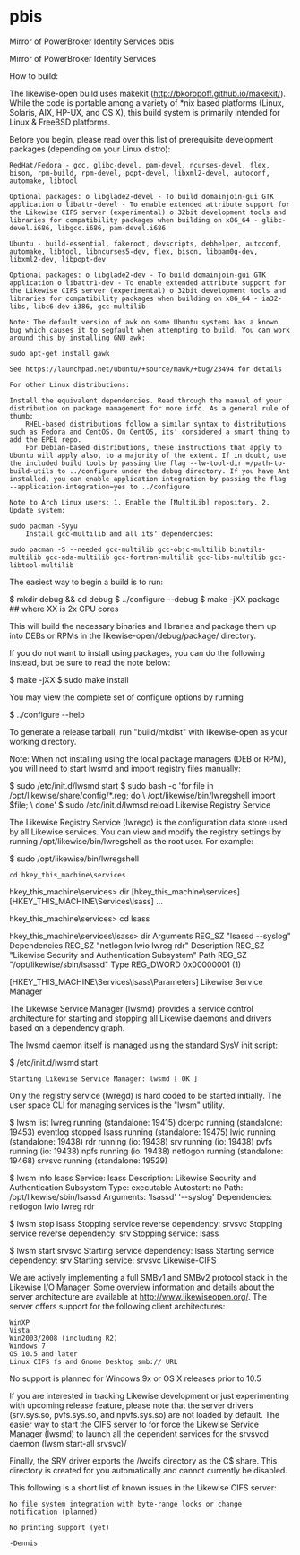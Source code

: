 pbis
====

Mirror of PowerBroker Identity Services
pbis

Mirror of PowerBroker Identity Services

How to build:

The likewise-open build uses makekit (http://bkoropoff.github.io/makekit/). While the code is portable among a variety of *nix based platforms (Linux, Solaris, AIX, HP-UX, and OS X), this build system is primarily intended for Linux & FreeBSD platforms.

Before you begin, please read over this list of prerequisite development packages (depending on your Linux distro):

    RedHat/Fedora - gcc, glibc-devel, pam-devel, ncurses-devel, flex, bison, rpm-build, rpm-devel, popt-devel, libxml2-devel, autoconf, automake, libtool

    Optional packages: o libglade2-devel - To build domainjoin-gui GTK application o libattr-devel - To enable extended attribute support for the Likewise CIFS server (experimental) o 32bit development tools and libraries for compatibility packages when building on x86_64 - glibc-devel.i686, libgcc.i686, pam-devel.i686

    Ubuntu - build-essential, fakeroot, devscripts, debhelper, autoconf, automake, libtool, libncurses5-dev, flex, bison, libpam0g-dev, libxml2-dev, libpopt-dev

    Optional packages: o libglade2-dev - To build domainjoin-gui GTK application o libattr1-dev - To enable extended attribute support for the Likewise CIFS server (experimental) o 32bit development tools and libraries for compatibility packages when building on x86_64 - ia32-libs, libc6-dev-i386, gcc-multilib

    Note: The default version of awk on some Ubuntu systems has a known bug which causes it to segfault when attempting to build. You can work around this by installing GNU awk:

    sudo apt-get install gawk

    See https://launchpad.net/ubuntu/+source/mawk/+bug/23494 for details

    For other Linux distributions:

    Install the equivalent dependencies. Read through the manual of your distribution on package management for more info. As a general rule of thumb:
        RHEL-based distributions follow a similar syntax to distributions such as Fedora and CentOS. On CentOS, its' considered a smart thing to add the EPEL repo.
        For Debian-based distributions, these instructions that apply to Ubuntu will apply also, to a majority of the extent. If in doubt, use the included build tools by passing the flag --lw-tool-dir =/path-to-build-utils to ../configure under the debug directory. If you have Ant installed, you can enable application integration by passing the flag --application-integration=yes to ../configure

    Note to Arch Linux users: 1. Enable the [MultiLib] repository. 2. Update system:

    sudo pacman -Syyu
        Install gcc-multilib and all its' dependencies:

    sudo pacman -S --needed gcc-multilib gcc-objc-multilib binutils-multilib gcc-ada-multilib gcc-fortran-multilib gcc-libs-multilib gcc-libtool-multilib

The easiest way to begin a build is to run:

$ mkdir debug && cd debug $ ../configure --debug $ make -jXX package ## where XX is 2x CPU cores

This will build the necessary binaries and libraries and package them up into DEBs or RPMs in the likewise-open/debug/package/ directory.

If you do not want to install using packages, you can do the following instead, but be sure to read the note below:

$ make -jXX $ sudo make install

You may view the complete set of configure options by running

$ ../configure --help

To generate a release tarball, run "build/mkdist" with likewise-open as your working directory.

Note: When not installing using the local package managers (DEB or RPM), you will need to start lwsmd and import registry files manually:

$ sudo /etc/init.d/lwsmd start $ sudo bash -c 'for file in /opt/likewise/share/config/*.reg; do \ /opt/likewise/bin/lwregshell import $file; \ done' $ sudo /etc/init.d/lwmsd reload
Likewise Registry Service

The Likewise Registry Service (lwregd) is the configuration data store used by all Likewise services. You can view and modify the registry settings by running /opt/likewise/bin/lwregshell as the root user. For example:

$ sudo /opt/likewise/bin/lwregshell

    cd hkey_this_machine\services

hkey_this_machine\services> dir [hkey_this_machine\services] [HKEY_THIS_MACHINE\Services\lsass] ...

hkey_this_machine\services> cd lsass

hkey_this_machine\services\lsass> dir Arguments REG_SZ "lsassd --syslog" Dependencies REG_SZ "netlogon lwio lwreg rdr" Description REG_SZ "Likewise Security and Authentication Subsystem" Path REG_SZ "/opt/likewise/sbin/lsassd" Type REG_DWORD 0x00000001 (1)

[HKEY_THIS_MACHINE\Services\lsass\Parameters]
Likewise Service Manager

The Likewise Service Manager (lwsmd) provides a service control architecture for starting and stopping all Likewise daemons and drivers based on a dependency graph.

The lwsmd daemon itself is managed using the standard SysV init script:

$ /etc/init.d/lwsmd start

    Starting Likewise Service Manager: lwsmd [ OK ]

Only the registry service (lwregd) is hard coded to be started initially. The user space CLI for managing services is the "lwsm" utility.

$ lwsm list lwreg running (standalone: 19415) dcerpc running (standalone: 19453) eventlog stopped lsass running (standalone: 19475) lwio running (standalone: 19438) rdr running (io: 19438) srv running (io: 19438) pvfs running (io: 19438) npfs running (io: 19438) netlogon running (standalone: 19468) srvsvc running (standalone: 19529)

$ lwsm info lsass Service: lsass Description: Likewise Security and Authentication Subsystem Type: executable Autostart: no Path: /opt/likewise/sbin/lsassd Arguments: 'lsassd' '--syslog' Dependencies: netlogon lwio lwreg rdr

$ lwsm stop lsass Stopping service reverse dependency: srvsvc Stopping service reverse dependency: srv Stopping service: lsass

$ lwsm start srvsvc Starting service dependency: lsass Starting service dependency: srv Starting service: srvsvc
Likewise-CIFS

We are actively implementing a full SMBv1 and SMBv2 protocol stack in the Likewise I/O Manager. Some overview information and details about the server architecture are available at http://www.likewiseopen.org/. The server offers support for the following client architectures:

    WinXP
    Vista
    Win2003/2008 (including R2)
    Windows 7
    OS 10.5 and later
    Linux CIFS fs and Gnome Desktop smb:// URL

No support is planned for Windows 9x or OS X releases prior to 10.5

If you are interested in tracking Likewise development or just experimenting with upcoming release feature, please note that the server drivers (srv.sys.so, pvfs.sys.so, and npvfs.sys.so) are not loaded by default. The easier way to start the CIFS server to for force the Likewise Service Manager (lwsmd) to launch all the dependent services for the srvsvcd daemon (lwsm start-all srvsvc)/

Finally, the SRV driver exports the /lwcifs directory as the C$ share. This directory is created for you automatically and cannot currently be disabled.

This following is a short list of known issues in the Likewise CIFS server:

    No file system integration with byte-range locks or change notification (planned)

    No printing support (yet)

    -Dennis
